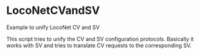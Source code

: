 # LocoNetCVandSV
Example to unify LocoNet CV and SV

This script tries to unify the CV and SV configuration protocols.
Basically it works with SV and tries to translate CV requests to the corresponding SV.

